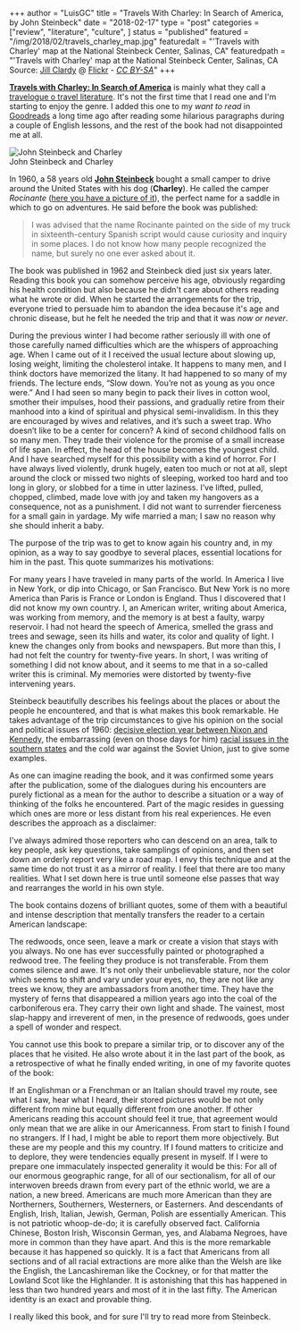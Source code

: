 +++
author = "LuisGC"
title = "Travels With Charley: In Search of America, by John Steinbeck"
date = "2018-02-17"
type = "post"
categories = ["review", "literature", "culture", ]
status = "published"
featured = "/img/2018/02/travels_charley_map.jpg"
featuredalt = "'Travels with Charley' map at the National Steinbeck Center, Salinas, CA"
featuredpath = "'Travels with Charley' map at the National Steinbeck Center, Salinas, CA<br /> Source: <a href='https://www.flickr.com/photos/jillclardy/'>Jill Clardy</a> @ <a href='https://www.flickr.com/photos/jillclardy/2566233086'>Flickr</a> - <a href='http://creativecommons.org/licenses/by-sa/2.0/'><i>CC BY-SA</i></a>"
+++


[**Travels with Charley: In Search of America**](https://www.goodreads.com/book/show/8135136-travels-with-charley) is mainly what they call a [travelogue o travel literature](https://en.wikipedia.org/wiki/Travelogue_%28literature%29). It's not the first time that I read one and I'm starting to enjoy the genre. I added this one to my _want to read_ in [Goodreads](https://www.goodreads.com) a long time ago after reading some hilarious paragraphs during a couple of English lessons, and the rest of the book had not disappointed me at all.

<div class="image lateral">
 <img src="/img/2018/02/john-steinbeck-and-charley.jpg" alt="John Steinbeck and Charley">
 <div class="caption">John Steinbeck and Charley</div>
</div>

In 1960, a 58 years old [**John Steinbeck**](https://en.wikipedia.org/wiki/John_Steinbeck) bought a small camper to drive around the United States with his dog (**Charley**). He called the camper _Rocinante_ ([here you have a picture of it](https://www.flickr.com/photos/whsieh78/32182633486)), the perfect name for a saddle in which to go on adventures. He said before the book was published:

<blockquote>I was advised that the name Rocinante painted on the side of my truck in sixteenth-century Spanish script would cause curiosity and inquiry in some places. I do not know how many people recognized the name, but surely no one ever asked about it.</blockquote>

The book was published in 1962 and Steinbeck died just six years later. Reading this book you can somehow perceive his age, obviously regarding his health condition but also because he didn't care about others reading what he wrote or did. When he started the arrangements for the trip, everyone tried to persuade him to abandon the idea because it's age and chronic disease, but he felt he needed the trip and that it was _now or never_.

<div class="excerpt">During the previous winter I had become rather seriously ill with one of those carefully named difficulties which are the whispers of approaching age. When I came out of it I received the usual lecture about slowing up, losing weight, limiting the cholesterol intake. It happens to many men, and I think doctors have memorized the litany. It had happened to so many of my friends. The lecture ends, “Slow down. You’re not as young as you once were.” And I had seen so many begin to pack their lives in cotton wool, smother their impulses, hood their passions, and gradually retire from their manhood into a kind of spiritual and physical semi-invalidism. In this they are encouraged by wives and relatives, and it’s such a sweet trap. Who doesn’t like to be a center for concern? A kind of second childhood falls on so many men. They trade their violence for the promise of a small increase of life span. In effect, the head of the house becomes the youngest child. And I have searched myself for this possibility with a kind of horror. For I have always lived violently, drunk hugely, eaten too much or not at all, slept around the clock or missed two nights of sleeping, worked too hard and too long in glory, or slobbed for a time in utter laziness. I’ve lifted, pulled, chopped, climbed, made love with joy and taken my hangovers as a consequence, not as a punishment. I did not want to surrender fierceness for a small gain in yardage. My wife married a man; I saw no reason why she should inherit a baby.</div>

The purpose of the trip was to get to know again his country and, in my opinion, as a way to say goodbye to several places, essential locations for him in the past. This quote summarizes his motivations:

<div class="excerpt">For many years I have traveled in many parts of the world. In America I live in New York, or dip into Chicago, or San Francisco. But New York is no more America than Paris is France or London is England. Thus I discovered that I did not know my own country. I, an American writer, writing about America, was working from memory, and the memory is at best a faulty, warpy reservoir. I had not heard the speech of America, smelled the grass and trees and sewage, seen its hills and water, its color and quality of light. I knew the changes only from books and newspapers. But more than this, I had not felt the country for twenty-five years. In short, I was writing of something I did not know about, and it seems to me that in a so-called writer this is criminal. My memories were distorted by twenty-five intervening years.</div>

Steinbeck beautifully describes his feelings about the places or about the people he encountered, and that is what makes this book remarkable. He takes advantage of the trip circumstances to give his opinion on the social and political issues of 1960: <a href="https://en.wikipedia.org/wiki/United_States_presidential_election,_1960">decisive election year between Nixon and Kennedy</a>, the embarrassing (even on those days for him) [racial issues in the southern states](https://en.wikipedia.org/wiki/Ruby_Bridges#Integration) and the cold war against the Soviet Union, just to give some examples.

As one can imagine reading the book, and it was confirmed some years after the publication, some of the dialogues during his encounters are purely fictional as a mean for the author to describe a situation or a way of thinking of the folks he encountered. Part of the magic resides in guessing which ones are more or less distant from his real experiences. He even describes the approach as a disclaimer:

<div class="excerpt">I've always admired those reporters who can descend on an area, talk to key people, ask key questions, take samplings of opinions, and then set down an orderly report very like a road map. I envy this technique and at the same time do not trust it as a mirror of reality. I feel that there are too many realities. What I set down here is true until someone else passes that way and rearranges the world in his own style.</div>

The book contains dozens of brilliant quotes, some of them with a beautiful and intense description that mentally transfers the reader to a certain American landscape:

<div class="excerpt">The redwoods, once seen, leave a mark or create a vision that stays with you always. No one has ever successfully painted or photographed a redwood tree. The feeling they produce is not transferable. From them comes silence and awe. It's not only their unbelievable stature, nor the color which seems to shift and vary under your eyes, no, they are not like any trees we know, they are ambassadors from another time. They have the mystery of ferns that disappeared a million years ago into the coal of the carboniferous era. They carry their own light and shade. The vainest, most slap-happy and irreverent of men, in the presence of redwoods, goes under a spell of wonder and respect.</div>

You cannot use this book to prepare a similar trip, or to discover any of the places that he visited. He also wrote about it in the last part of the book, as a retrospective of what he finally ended writing, in one of my favorite quotes of the book:

<div class="excerpt">If an Englishman or a Frenchman or an Italian should travel my route, see what I saw, hear what I heard, their stored pictures would be not only different from mine but equally different from one another. If other Americans reading this account should feel it true, that agreement would only mean that we are alike in our Americanness. From start to finish I found no strangers. If I had, I might be able to report them more objectively. But these are my people and this my country. If I found matters to criticize and to deplore, they were tendencies equally present in myself. If I were to prepare one immaculately inspected generality it would be this: For all of our enormous geographic range, for all of our sectionalism, for all of our interwoven breeds drawn from every part of the ethnic world, we are a nation, a new breed. Americans are much more American than they are Northerners, Southerners, Westerners, or Easterners. And descendants of English, Irish, Italian, Jewish, German, Polish are essentially American. This is not patriotic whoop-de-do; it is carefully observed fact. California Chinese, Boston Irish, Wisconsin German, yes, and Alabama Negroes, have more in common than they have apart. And this is the more remarkable because it has happened so quickly. It is a fact that Americans from all sections and of all racial extractions are more alike than the Welsh are like the English, the Lancashireman like the Cockney, or for that matter the Lowland Scot like the Highlander. It is astonishing that this has happened in less than two hundred years and most of it in the last fifty. The American identity is an exact and provable thing.</div>

I really liked this book, and for sure I'll try to read more from Steinbeck.
